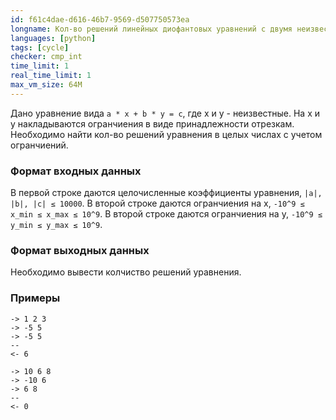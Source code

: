 ```yaml
---
id: f61c4dae-d616-46b7-9569-d507750573ea
longname: Кол-во решений линейных диофантовых уравнений с двумя неизвестными
languages: [python]
tags: [cycle]
checker: cmp_int
time_limit: 1
real_time_limit: 1
max_vm_size: 64M
---
```



Дано уравнение вида `a * x + b * y = c`, где x и y - неизвестные. На x и y накладываются огранчиения в виде принадлежности отрезкам. Необходимо найти кол-во решений уравнения в целых числах с учетом огранчиений.

### Формат входных данных

В первой строке даются целочисленные коэффициенты уравнения, `|a|, |b|, |c| ≤ 10000`.
В второй строке даются огранчиения на x, `-10^9 ≤ x_min ≤ x_max ≤ 10^9`.
В второй строке даются огранчиения на y, `-10^9 ≤ y_min ≤ y_max ≤ 10^9`.

### Формат выходных данных

Необходимо вывести колчиство решений уравнения.

### Примеры

```
-> 1 2 3
-> -5 5
-> -5 5
--
<- 6
```

```
-> 10 6 8
-> -10 6
-> 6 8
--
<- 0
```

